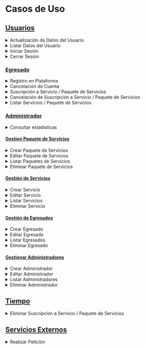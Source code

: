 # Casos de Uso

## [Usuarios](/Caso_de_Uso/Casos_de_Uso/Usuarios)

<details>
    <summary>Actualización de Datos del Usuario</summary>
      <div align="center">
        <image src="./Usuarios/Actualizar_Datos_Usuario/Readme.md" align="center">
      </div>
  </details>

  <details>
    <summary>Listar Datos del Usuario</summary>
      <div align="center">
        <image src="./Usuarios/Listar_Datos_Usuario/Readme.md" align="center">
      </div>
  </details>

  <details>
    <summary>Iniciar Sesión</summary>
      <div align="center">
        <image src="./Usuarios/Iniciar_Sesion/Readme.md" align="center">
      </div>
  </details>

  <details>
    <summary>Cerrar Sesión</summary>
      <div align="center">
        <image src="./Usuarios/Cerrar_Sesion/Readme.md" align="center">
      </div>
  </details>

### [Egresado](/Caso_de_Uso/Casos_de_Uso/Usuarios/Egresado)

  <details>
    <summary>Registro en Plataforma</summary>
      <div align="center">
        <image src="./Usuarios/Egresado/Registro_en_plataforma/Readme.md" align="center">
      </div>
  </details>

  <details>
    <summary>Cancelación de Cuenta</summary>
      <div align="center">
        <image src="./Usuarios/Egresado/Cancelación_de_Cuenta/Readme.md" align="center">
      </div>
  </details>

  <details>
    <summary>Suscripción a Servicio / Paquete de Servicios</summary>
      <div align="center">
        <image src="./Usuarios/Egresado/CRD_Suscripción/Crear_Suscripción/Readme.md" align="center">
      </div>
  </details>

  <details>
    <summary>Cancelación de Suscripción a Servicio / Paquete de Servicios</summary>
      <div align="center">
        <image src="./Usuarios/Egresado/CRD_Suscripción/Terminar_Suscripción/Readme.md" align="center">
      </div>
  </details>

  <details>
    <summary>Listar Servicios / Paquete de Servicios</summary>
      <div align="center">
        <image src="./Usuarios/Egresado/CRD_Suscripción/Listar_Suscripción/Readme.md" align="center">
      </div>
  </details>

### [Administrador](/Caso_de_Uso/Casos_de_Uso/Usuarios/Administrador)

<details>
    <summary>Consultar estadísticas</summary>
      <div align="center">
        <image src="./Usuarios/Administrador/Consultar_Estadisticas/Readme.md" align="center">
      </div>
  </details>

#### [Gestion Paquete de Servicios](/Caso_de_Uso/Casos_de_Uso/Usuarios/Administrador/CRUD_Paquetes_de_Servicios)

  <details>
    <summary>Crear Paquete de Servicios</summary>
      <div align="center">
        <image src="./Usuarios/Administrador/CRUD_Paquetes_de_Servicios/Crear_Paquete/Readme.md" align="center">
      </div>
  </details>

<details>
    <summary>Editar Paquete de Servicios</summary>
      <div align="center">
        <image src="./Usuarios/Administrador/CRUD_Paquetes_de_Servicios/Editar_Paquete/Readme.md" align="center">
      </div>
  </details>

<details>
    <summary>Listar Paquetes de Servicios</summary>
      <div align="center">
        <image src="./Usuarios/Administrador/CRUD_Paquetes_de_Servicios/Listar_Paquetes/Readme.md" align="center">
      </div>
  </details>

<details>
    <summary>Eliminar Paquete de Servicios</summary>
      <div align="center">
        <image src="./Usuarios/Administrador/CRUD_Paquetes_de_Servicios/Listar_Paquetes/Readme.md" align="center">
      </div>
  </details>

#### [Gestión de Servicios](/Caso_de_Uso/Casos_de_Uso/Usuarios/Administrador/CRUD_Servicio)

<details>
    <summary>Crear Servicio</summary>
      <div align="center">
        <image src="./Usuarios/Administrador/CRUD_Servicio/Crear_Servicio/Readme.md" align="center">
      </div>
  </details>

  <details>
    <summary>Editar Servicio</summary>
      <div align="center">
        <image src="./Usuarios/Administrador/CRUD_Servicio/Editar_Servicio/Readme.md" align="center">
      </div>
  </details>

  <details>
    <summary>Listar Servicios</summary>
      <div align="center">
        <image src="./Usuarios/Administrador/CRUD_Servicio/Listar_Servicio/Readme.md" align="center">
      </div>
  </details>

  <details>
    <summary>Eliminar Servicio</summary>
      <div align="center">
        <image src="./Usuarios/Administrador/CRUD_Servicio/Eliminar_Servicio/Readme.md" align="center">
      </div>
  </details>

#### [Gestión de Egresados](/Caso_de_Uso/Casos_de_Uso/Usuarios/Administrador/CRUD_Egresados)

  <details>
    <summary>Crear Egresado</summary>
      <div align="center">
        <image src="./Usuarios/Administrador/CRUD_Egresados/Crear_Egresado/Readme.md" align="center">
      </div>
  </details>

<details>
    <summary>Editar Egresado</summary>
      <div align="center">
        <image src="./Usuarios/Administrador/CRUD_Egresados/Editar_Egresado/Readme.md" align="center">
      </div>
  </details>

<details>
    <summary>Listar Egresados</summary>
      <div align="center">
        <image src="./Usuarios/Administrador/CRUD_Egresados/Listar_Egresado/Readme.md" align="center">
      </div>
  </details>

<details>
    <summary>Eliminar Egresado</summary>
      <div align="center">
        <image src="./Usuarios/Administrador/CRUD_Egresados/Eliminar_Egresado/Readme.md" align="center">
      </div>
  </details>

#### [Gestionar Administradores](/Caso_de_Uso/Casos_de_Uso/Usuarios/Administrador/CRUD_Administradores)

<details>
    <summary>Crear Administrador</summary>
      <div align="center">
        <image src="./Usuarios/Administrador/CRUD_Administradores/Crear_Administrador/Readme.md" align="center">
      </div>
  </details>

  <details>
    <summary>Editar Administrador</summary>
      <div align="center">
        <image src="./Usuarios/Administrador/CRUD_Administradores/Editar_Administrador/Readme.md" align="center">
      </div>
  </details>

  <details>
    <summary>Listar Administradores</summary>
      <div align="center">
        <image src="./Usuarios/Administrador/CRUD_Administradores/Listar_Administrador/Readme.md" align="center">
      </div>
  </details>

  <details>
    <summary>Eliminar Administrador</summary>
      <div align="center">
        <image src="./Usuarios/Administrador/CRUD_Administradores/Eliminar_Administrador/Readme.md" align="center">
      </div>
  </details>

## [Tiempo](/Caso_de_Uso/Casos_de_Uso/Tiempo/Eliminar_Suscripciones)

<details>
    <summary>Eliminar Suscripción a Servicio / Paquete de Servicios</summary>
      <div align="center">
        <image src="./Tiempo/Eliminar_Suscripciones/Readme.md" align="center">
      </div>
  </details>

## [Servicios Externos](/Caso_de_Uso/Casos_de_Uso/Servicios_Externos/Realizar_Peticion)

<details>
    <summary>Realizar Petición</summary>
      <div align="center">
        <image src="./Servicios_Externos/Realizar_Peticion/Readme.md" align="center">
      </div>
  </details>


